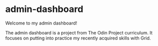 # admin-dashboard

Welcome to my admin dashboard!

The admin dashboard is a project from The Odin Project curriculum.
 It focuses on putting into practice my recently acquired skills with Grid.